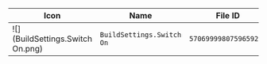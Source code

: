 | Icon | Name | File ID |
| ---  | ---  | ---     |
| ![](BuildSettings.Switch On.png) | `BuildSettings.Switch On` | `5706999980759659277` |
